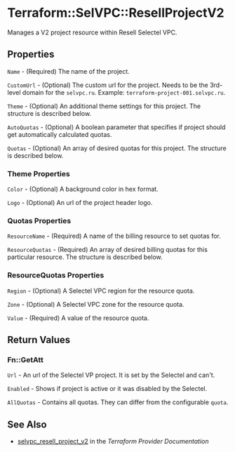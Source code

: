 # Terraform::SelVPC::ResellProjectV2

Manages a V2 project resource within Resell Selectel VPC.

## Properties

`Name` - (Required) The name of the project.

`CustomUrl` - (Optional) The custom url for the project. Needs to be the
3rd-level domain for the `selvpc.ru`. Example: `terraform-project-001.selvpc.ru`.

`Theme` - (Optional) An additional theme settings for this project. The structure is
described below.

`AutoQuotas` - (Optional) A boolean parameter that specifies if project should
get automatically calculated quotas.

`Quotas` - (Optional) An array of desired quotas for this project. The structure is
described below.

### Theme Properties

`Color` - (Optional) A background color in hex format.

`Logo` - (Optional) An url of the project header logo.

### Quotas Properties

`ResourceName` - (Required) A name of the billing resource to set quotas for.

`ResourceQuotas` - (Required) An array of desired billing quotas for this particular
resource. The structure is described below.

### ResourceQuotas Properties

`Region` - (Optional) A Selectel VPC region for the resource quota.

`Zone` - (Optional) A Selectel VPC zone for the resource quota.

`Value` - (Required) A value of the resource quota.


## Return Values

### Fn::GetAtt

`Url` - An url of the Selectel VP project. It is set by the Selectel and can't.

`Enabled` - Shows if project is active or it was disabled by the Selectel.

`AllQuotas` - Contains all quotas. They can differ from the configurable `quota`.

## See Also

* [selvpc_resell_project_v2](https://www.terraform.io/docs/providers/selvpc/r/resell_project_v2.html) in the _Terraform Provider Documentation_